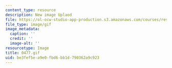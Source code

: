 ```yaml
---
content_type: resource
description: New image Uplaod
file: https://ol-ocw-studio-app-production.s3.amazonaws.com/courses/res-21g-01-kana-spring-2010/be3fef5ea9e0fbd6bb1d790362a9c923_0477.gif
file_type: image/gif
image_metadata:
  caption: ''
  credit: ''
  image-alt: ''
resourcetype: Image
title: 0477.gif
uid: be3fef5e-a9e0-fbd6-bb1d-790362a9c923
---
```

